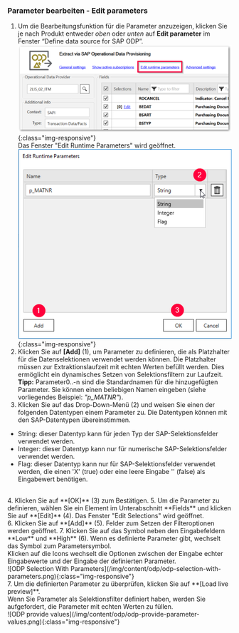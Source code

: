 ### Parameter bearbeiten - Edit parameters 
1. Um die Bearbeitungsfunktion für die Parameter anzuzeigen, klicken Sie je nach Produkt entweder *oben* oder *unten* auf **Edit parameter** im Fenster “Define data source for SAP ODP”. <br/>
![ODP Edit parameters](/img/content/odp/odp-settings-edit-parameters1.png){:class="img-responsive"}<br> 
Das Fenster "Edit Runtime Parameters" wird geöffnet.<br> 
![ODP Add parameters](/img/content/odp/odp-settings-add-parameters.png){:class="img-responsive"}<br> 
2. Klicken Sie auf **[Add]** (1), um Parameter zu definieren, die als Platzhalter für die Datenselektionen verwendet werden können. Die Platzhalter müssen zur Extraktionslaufzeit mit echten Werten befüllt werden. 
Dies ermöglicht ein dynamisches Setzen von Selektionsfiltern zur Laufzeit.<br>
**Tipp:** Parameter0..-n sind die Standardnamen für die hinzugefügten Parameter. Sie können einen beliebigen Namen eingeben (siehe vorliegendes Beispiel: *"p_MATNR"*).
3. Klicken Sie auf das Drop-Down-Menü (2) und weisen Sie einen der folgenden Datentypen einem Parameter zu. Die Datentypen können mit den SAP-Datentypen übereinstimmen. 
- String: dieser Datentyp kann für jeden Typ der SAP-Selektionsfelder verwendet werden.
- Integer: dieser Datentyp kann nur für numerische SAP-Selektionsfelder verwendet werden.
- Flag: dieser Datentyp kann nur für SAP-Selektionsfelder verwendet werden, die einen 'X'&nbsp;(true) oder eine leere Eingabe ''&nbsp;(false) als Eingabewert benötigen. 
<br>
4. Klicken Sie auf **[OK]** (3) zum Bestätigen.
5. Um die Parameter zu definieren, wählen Sie ein Element im Unterabschnitt **Fields** und klicken Sie auf **[Edit]** (4). Das Fenster "Edit Selections" wird geöffnet.<br> 
6. Klicken Sie auf **[Add]** (5). Felder zum Setzen der Filteroptionen werden geöffnet.
7. Klicken Sie auf das Symbol neben den Eingabefeldern **Low** und **High** (6).
Wenn es definierte Parameter gibt, wechselt das Symbol zum Parametersymbol. <br>
Klicken auf die Icons wechselt die Optionen zwischen der Eingabe echter Eingabewerte und der Eingabe der definierten Parameter.  
<br>
![ODP Selection With Parameters](/img/content/odp/odp-selection-with-parameters.png){:class="img-responsive"}<br>
7. Um die definierten Parameter zu überprüfen, klicken Sie auf **[Load live preview]**. <br>
Wenn Sie Parameter als Selektionsfilter definiert haben, werden Sie aufgefordert, die Parameter mit echten Werten zu füllen.  <br>
![ODP provide values](/img/content/odp/odp-provide-parameter-values.png){:class="img-responsive"}
